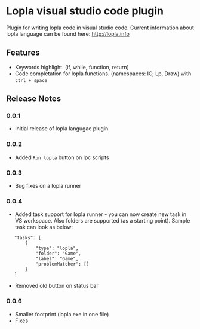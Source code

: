# Lopla visual studio code plugin

Plugin for writing lopla code in visual studio code. Current information about lopla language can be found here: http://lopla.info 

## Features

* Keywords highlight. (if, while, function, return)
* Code completation for lopla functions. (namespaces: IO, Lp, Draw) with `ctrl + space` 

## Release Notes

### 0.0.1

- Initial release of lopla langugae plugin

### 0.0.2

- Added `Run lopla` button on lpc scripts

### 0.0.3

- Bug fixes on a lopla runner

### 0.0.4

- Added task support for lopla runner - you can now create new task in VS workspace. Also folders are supported (as a starting point). Sample task can look as below:
 ```
    "tasks": [
        {
            "type": "lopla",
            "folder": "Game",
            "label": "Game",
            "problemMatcher": []
        }
    ]
```
- Removed old button on status bar

### 0.0.6

- Smaller footprint (lopla.exe in one file)
- Fixes
